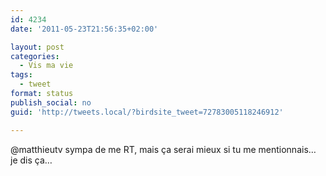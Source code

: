 ```yaml
---
id: 4234
date: '2011-05-23T21:56:35+02:00'

layout: post
categories:
  - Vis ma vie
tags:
  - tweet
format: status
publish_social: no
guid: 'http://tweets.local/?birdsite_tweet=72783005118246912'

---
```


@matthieutv sympa de me RT, mais ça serai mieux si tu me mentionnais… je dis ça…